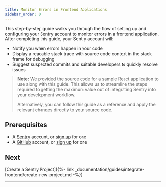 ```yaml
---
title: Monitor Errors in Frontend Applications
sidebar_order: 0
---
```


This step-by-step guide walks you through the flow of setting up and configuring your Sentry account to monitor errors in a frontend application. After completing this guide, your Sentry account will:

- Notify you when errors happen in your code
- Display a readable stack trace with source code context in the stack frame for debugging
- Suggest suspected commits and suitable developers to quickly resolve issues

> **Note:**  We provided the source code for a sample React application to use along with this guide. This allows us to streamline the steps required to getting the maximum value out of integrating Sentry into your development workflow.
>
> Alternatively, you can follow this guide as a reference and apply the relevant changes directly to your source code.

## Prerequisites

- A [Sentry](https://sentry.io) account, or [sign up](https://sentry.io/signup/) for one
- A [GitHub](https://github.com/) account, or [sign up](https://github.com/join) for one

## Next

[Create a Sentry Project]({%- link _documentation/guides/integrate-frontend/create-new-project.md -%})

***

<!-- ![Guide Flow]({% asset guides/integrate-frontend/configure-launch-react-demo.gif @path %}) -->
